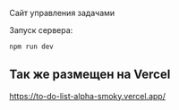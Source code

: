 Сайт управления задачами

Запуск сервера:

```bash
npm run dev
```


## Так же размещен на Vercel
https://to-do-list-alpha-smoky.vercel.app/
